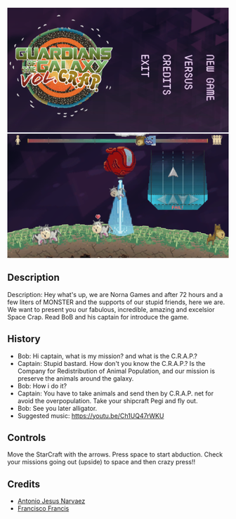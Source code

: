 ![alt text](https://raw.githubusercontent.com/antoniojesusnc/LudumDare42/master/ScreenShots/Capture02.png)
![alt text](https://raw.githubusercontent.com/antoniojesusnc/LudumDare42/master/ScreenShots/Capture04.png)

## Description
Description: Hey what's up, we are Norna Games and after 72 hours and a few liters of MONSTER and the supports of our stupid friends, here we are. We want to present you our fabulous, incredible, amazing and excelsior Space Crap. Read BoB and his captain for introduce the game.

## History
- Bob: Hi captain, what is my mission? and what is the C.R.A.P.?
- Captain: Stupid bastard. How don't you know the C.R.A.P.? Is the Company for Redistribution of Animal Population, and our mission is preserve the animals around the galaxy.
- Bob: How i do it?
- Captain: You have to take animals and send then by C.R.A.P. net for avoid the 	         	 	     overpopulation. Take your shipcraft Pegi and fly out.
- Bob: See you later alligator. 
- Suggested music: https://youtu.be/Ch1UQ47rWKU

## Controls

Move the StarCraft with the arrows. Press space to start abduction. Check your missions going out (upside) to space and then crazy press!!

## Credits
* [Antonio Jesus Narvaez](https://github.com/antoniojesusnc)
* [Francisco Francis](https://www.instagram.com/fsr_artist/)
